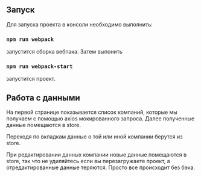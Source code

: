 ## Запуск

Для запуска проекта в консоли необходимо выполнить:

### `npm run webpack`

запустится сборка вебпака.
Затем выпонить

### `npm run webpack-start`

запустится проект.

## Работа с данными

На первой странице показывается список компаний, которые мы получаем с помощью axios мокированного запроса. Далее полученные данные помещаются в store.

Переходя по вкладкам данные о той или иной компании берутся из store.

При редактировании данных компании новые данные помещаются в store, так что не удиляйтесь если вы перезагружаете проект, а отредактированные данные теряются. Просто все происходит без бэка.
